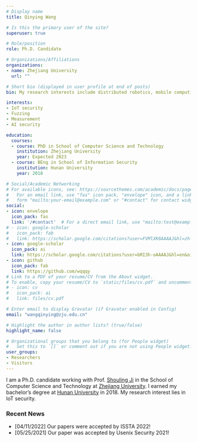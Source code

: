 ```yaml
---
# Display name
title: Qinying Wang

# Is this the primary user of the site?
superuser: true

# Role/position
role: Ph.D. Candidate

# Organizations/Affiliations
organizations:
- name: Zhejiang University
  url: ""

# Short bio (displayed in user profile at end of posts)
bio: My research interests include distributed robotics, mobile computing and programmable matter.

interests:
- IoT security
- Fuzzing
- Measurement
- AI security

education:
  courses:
  - course: PhD in School of Computer Science and Technology
    institution: Zhejiang University 
    year: Expected 2023
  - course: BEng in School of Information Security
    institution: Hunan University
    year: 2018

# Social/Academic Networking
# For available icons, see: https://sourcethemes.com/academic/docs/page-builder/#icons
#   For an email link, use "fas" icon pack, "envelope" icon, and a link in the
#   form "mailto:your-email@example.com" or "#contact" for contact widget.
social:
- icon: envelope
  icon_pack: fas
  link: '/#contact'  # For a direct email link, use "mailto:test@example.org".
# - icon: google-scholar
#   icon_pack: fab
#   link: https://scholar.google.com/citations?user=FVMlXK8AAAAJ&hl=zh-CN
- icon: google-scholar
  icon_pack: ai
  link: https://scholar.google.com/citations?user=bRI3h-oAAAAJ&hl=en&oi=ao
- icon: github
  icon_pack: fab
  link: https://github.com/wqqqy
# Link to a PDF of your resume/CV from the About widget.
# To enable, copy your resume/CV to `static/files/cv.pdf` and uncomment the lines below.
# - icon: cv
#   icon_pack: ai
#   link: files/cv.pdf

# Enter email to display Gravatar (if Gravatar enabled in Config)
email: "wangqinying@zju.edu.cn"

# Highlight the author in author lists? (true/false)
highlight_name: false

# Organizational groups that you belong to (for People widget)
#   Set this to `[]` or comment out if you are not using People widget.
user_groups:
- Researchers
- Visitors
---
```


I am a Ph.D. candidate working with  Prof. [Shouling Ji](http://nesa.zju.edu.cn/webpage/crew/jsl.html) in the School of Computer Science and Technology at  [Zhejiang University](https://www.zju.edu.cn/english/). I earned my bachelor’s degree at [Hunan University](http://www-en.hnu.edu.cn/) in 2018. My research interest lies in IoT security. 


### Recent News

* [04/11/2022] Our papers were accepted by ISSTA 2022!
* [05/25/2021] Our paper was accepted by Usenix Security 2021!


